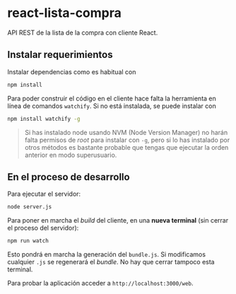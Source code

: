 # react-lista-compra

API REST de la lista de la compra con cliente React.


## Instalar requerimientos

Instalar dependencias como es habitual con

```bash
npm install
```

Para poder construir el código en el cliente hace falta la herramienta en línea de comandos `watchify`. Si no está instalada, se puede instalar con

```bash
npm install watchify -g
```

> Si has instalado node usando  NVM (Node Version Manager) no harán falta permisos de *root* para instalar con `-g`, pero si lo has instalado por otros métodos es bastante probable que tengas que ejecutar la orden anterior en modo superusuario.
 
## En el proceso de desarrollo

Para ejecutar el servidor:

```bash
node server.js
```

Para poner en marcha el *build* del cliente, en una **nueva terminal** (sin cerrar el proceso del servidor):

```bash
npm run watch
```

Esto pondrá en marcha la generación del `bundle.js`. Si modificamos cualquier `.js` se regenerará el *bundle*. No hay que cerrar tampoco esta terminal.

Para probar la aplicación acceder a `http://localhost:3000/web`.